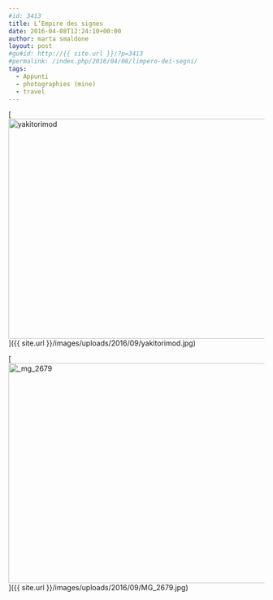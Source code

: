 ```yaml
---
#id: 3413
title: L’Empire des signes
date: 2016-04-08T12:24:10+00:00
author: marta smaldone
layout: post
#gu#id: http://{{ site.url }}/?p=3413
#permalink: /index.php/2016/04/08/limpero-dei-segni/
tags:
  - Appunti
  - photographies (mine)
  - travel
---
```

[<img class="aligncenter wp-image-3414" src="{{ site.url }}/images/uploads/2016/09/yakitorimod.jpg" alt="yakitorimod" width="650" height="433" srcset="{{ site.url }}/images/uploads/2016/09/yakitorimod.jpg 750w, {{ site.url }}/images/uploads/2016/09/yakitorimod-300x200.jpg 300w, {{ site.url }}/images/uploads/2016/09/yakitorimod-330x220.jpg 330w" sizes="(max-width: 650px) 100vw, 650px" />]({{ site.url }}/images/uploads/2016/09/yakitorimod.jpg)

[<img class="aligncenter wp-image-3415 size-full" src="{{ site.url }}/images/uploads/2016/09/MG_2679.jpg" alt="_mg_2679" width="650" height="433" srcset="{{ site.url }}/images/uploads/2016/09/MG_2679.jpg 650w, {{ site.url }}/images/uploads/2016/09/MG_2679-300x200.jpg 300w, {{ site.url }}/images/uploads/2016/09/MG_2679-330x220.jpg 330w" sizes="(max-width: 650px) 100vw, 650px" />]({{ site.url }}/images/uploads/2016/09/MG_2679.jpg)